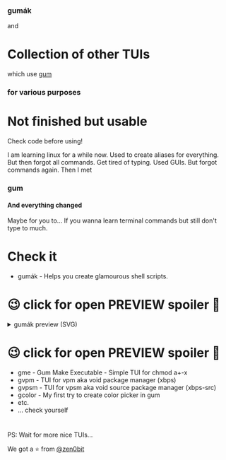 ### gumák
and
# Collection of other TUIs
which use [gum](https://github.com/charmbracelet/gum)
### for various purposes
# Not finished but usable
Check code before using!

I am learning linux for a while now.
Used to create aliases for everything. But then forgot all commands. Get tired of typing. Used GUIs. But forgot commands again. Then I met
### gum
#### And everything changed
Maybe for you to...
If you wanna learn terminal commands but still don't type to much.

# Check it
- gumák - Helps you create glamourous shell scripts.
# 😉 click for open PREVIEW spoiler 🔽
<p>
<details>
  <summary>gumák preview (SVG)</summary>

![gumák](DOCS/gumak.svg)
</details>
</p>

# 😉 click for open PREVIEW spoiler 🔼

- gme - Gum Make Executable - Simple TUI for chmod a+-x
- gvpm - TUI for vpm aka void package manager (xbps)
- gvpsm - TUI for vpsm aka void source package manager (xbps-src)
- gcolor - My first try to create color picker in gum
- etc.
- ... check yourself
#
PS: Wait for more nice TUIs...

We got a :star: from [@zen0bit](https://github.com/zen0bit)

